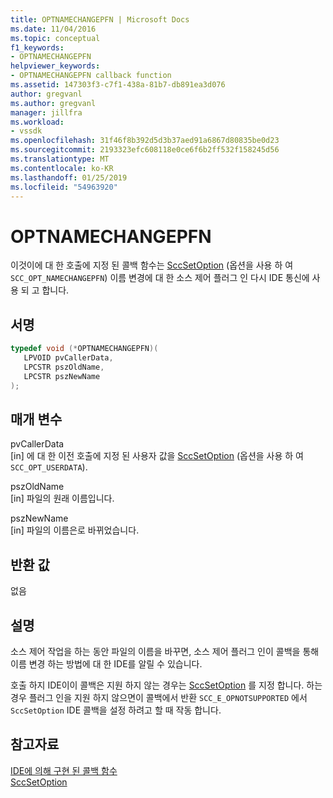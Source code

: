 ```yaml
---
title: OPTNAMECHANGEPFN | Microsoft Docs
ms.date: 11/04/2016
ms.topic: conceptual
f1_keywords:
- OPTNAMECHANGEPFN
helpviewer_keywords:
- OPTNAMECHANGEPFN callback function
ms.assetid: 147303f3-c7f1-438a-81b7-db891ea3d076
author: gregvanl
ms.author: gregvanl
manager: jillfra
ms.workload:
- vssdk
ms.openlocfilehash: 31f46f8b392d5d3b37aed91a6867d80835be0d23
ms.sourcegitcommit: 2193323efc608118e0ce6f6b2ff532f158245d56
ms.translationtype: MT
ms.contentlocale: ko-KR
ms.lasthandoff: 01/25/2019
ms.locfileid: "54963920"
---
```

# <a name="optnamechangepfn"></a>OPTNAMECHANGEPFN
이것이에 대 한 호출에 지정 된 콜백 함수는 [SccSetOption](../extensibility/sccsetoption-function.md) (옵션을 사용 하 여 `SCC_OPT_NAMECHANGEPFN`) 이름 변경에 대 한 소스 제어 플러그 인 다시 IDE 통신에 사용 되 고 합니다.  
  
## <a name="signature"></a>서명  
  
```cpp  
typedef void (*OPTNAMECHANGEPFN)(  
   LPVOID pvCallerData,  
   LPCSTR pszOldName,  
   LPCSTR pszNewName  
);  
```  
  
## <a name="parameters"></a>매개 변수  
 pvCallerData  
 [in] 에 대 한 이전 호출에 지정 된 사용자 값을 [SccSetOption](../extensibility/sccsetoption-function.md) (옵션을 사용 하 여 `SCC_OPT_USERDATA`).  
  
 pszOldName  
 [in] 파일의 원래 이름입니다.  
  
 pszNewName  
 [in] 파일의 이름은로 바뀌었습니다.  
  
## <a name="return-value"></a>반환 값  
 없음  
  
## <a name="remarks"></a>설명  
 소스 제어 작업을 하는 동안 파일의 이름을 바꾸면, 소스 제어 플러그 인이 콜백을 통해 이름 변경 하는 방법에 대 한 IDE를 알릴 수 있습니다.  
  
 호출 하지 IDE이이 콜백은 지원 하지 않는 경우는 [SccSetOption](../extensibility/sccsetoption-function.md) 를 지정 합니다. 하는 경우 플러그 인을 지원 하지 않으면이 콜백에서 반환 `SCC_E_OPNOTSUPPORTED` 에서 `SccSetOption` IDE 콜백을 설정 하려고 할 때 작동 합니다.  
  
## <a name="see-also"></a>참고자료  
 [IDE에 의해 구현 된 콜백 함수](../extensibility/callback-functions-implemented-by-the-ide.md)   
 [SccSetOption](../extensibility/sccsetoption-function.md)